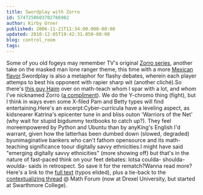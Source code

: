 ```yaml
---
title: Swordplay with Zorro
id: 5747258603702766982
author: Kirby Urner
published: 2006-11-21T11:34:00.000-08:00
updated: 2010-12-05T19:42:31.050-08:00
blog: control_room
tags: 
---
```


Some of you old fogeys may remember TV's original [Zorro series](http://www.youtube.com/watch?v=gTfdiHxYivA), another take on the masked man lone ranger theme, this time with a more [Mexican flavor](http://mathforum.org/kb/message.jspa?messageID=5479188&tstart=0).Swordplay is also a metaphor for flashy debates, wherein each player attemps to best his opponent with rapier sharp wit (another cliché).So there's [this guy Haim](http://mybizmo.blogspot.com/2006/05/battle-lost.html) over on math-teach whom I spar with a lot, and whom I've nicknamed Zorro ([a compliment](http://mathforum.org/kb/message.jspa?messageID=5381999&tstart=0)).  We do the Y-chromo thing (fight), but I think in ways even some X-filed Pam and Betty types will find entertaining.Here's an excerpt:Cyber-curricula have a leveling aspect, as kidsnearer Katrina's epicenter tune in and bliss outon 'Warriors of the Net' (why wait for stupid bigdummy textbooks to catch up?). They feel moreempowered by Python and Ubuntu than by anyKing's English I'd warrant, given how the latterhas been dumbed down (slowed, degraded) byunimaginative bankers who can't fathom opensource and its math-teaching significance toour digitally savvy ethnicities.I might have said "emerging digitally savvy ethnicities" (more showing off) but that's in the nature of fast-paced think on your feet debates: lotsa coulda- shoulda- woulda- saids in retrospect. So save it for the rematch?Wanna read more?  Here's a link to the [full text](http://mail.geneseo.edu/pipermail/math-thinking-l/2006-November/001074.html) (typos elided), plus a tie-back to the [contextualizing thread](http://mathforum.org/kb/thread.jspa?threadID=1494422&tstart=0) @ Math Forum (now at Drexel University, but started at Swarthmore College).